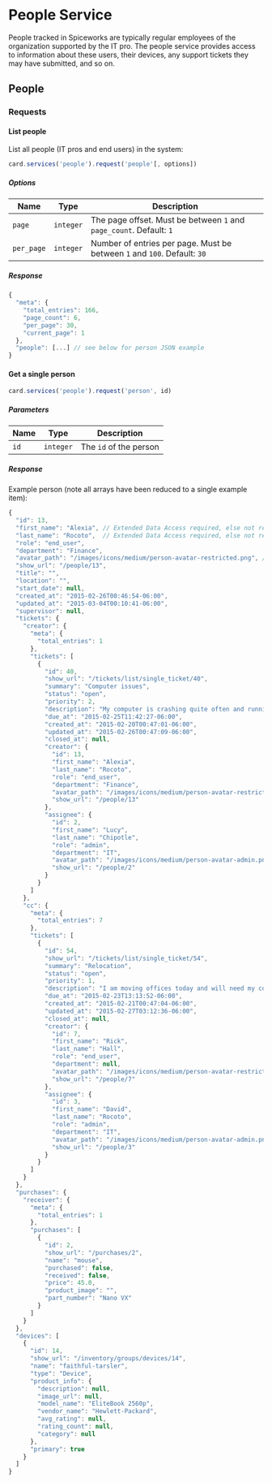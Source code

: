 # People Service

People tracked in Spiceworks are typically regular employees of the organization
supported by the IT pro. The people service provides access to information about
these users, their devices, any support tickets they may have submitted, and so on.

## People

### Requests

#### List people

List all people (IT pros and end users) in the system:

```js
card.services('people').request('people'[, options])
```


##### Options

Name | Type | Description
-----|------|--------------
`page`|`integer`| The page offset.  Must be between `1` and `page_count`.  Default: `1`
`per_page`|`integer`| Number of entries per page. Must be between `1` and `100`.  Default: `30`

##### Response
```js
{
  "meta": {
    "total_entries": 166,
    "page_count": 6,
    "per_page": 30,
    "current_page": 1
  },
  "people": [...] // see below for person JSON example
}
```

#### Get a single person

```js
card.services('people').request('person', id)
```

##### Parameters

Name | Type | Description
-----|------|--------------
`id`|`integer`| The `id` of the person

##### Response

Example person (note all arrays have been reduced to a single example item):

```js
{
  "id": 13,
  "first_name": "Alexia", // Extended Data Access required, else not returned
  "last_name": "Rocoto",  // Extended Data Access required, else not returned
  "role": "end_user",
  "department": "Finance",
  "avatar_path": "/images/icons/medium/person-avatar-restricted.png", // Extended Data Access required, else not returned
  "show_url": "/people/13",
  "title": "",
  "location": "",
  "start_date": null,
  "created_at": "2015-02-26T00:46:54-06:00",
  "updated_at": "2015-03-04T00:10:41-06:00",
  "supervisor": null,
  "tickets": {
    "creator": {
      "meta": {
        "total_entries": 1
      },
      "tickets": [
        {
          "id": 40,
          "show_url": "/tickets/list/single_ticket/40",
          "summary": "Computer issues",
          "status": "open",
          "priority": 2,
          "description": "My computer is crashing quite often and running rather slow",
          "due_at": "2015-02-25T11:42:27-06:00",
          "created_at": "2015-02-20T00:47:01-06:00",
          "updated_at": "2015-02-26T00:47:09-06:00",
          "closed_at": null,
          "creator": {
            "id": 13,
            "first_name": "Alexia",
            "last_name": "Rocoto",
            "role": "end_user",
            "department": "Finance",
            "avatar_path": "/images/icons/medium/person-avatar-restricted.png",
            "show_url": "/people/13"
          },
          "assignee": {
            "id": 2,
            "first_name": "Lucy",
            "last_name": "Chipotle",
            "role": "admin",
            "department": "IT",
            "avatar_path": "/images/icons/medium/person-avatar-admin.png",
            "show_url": "/people/2"
          }
        }
      ]
    },
    "cc": {
      "meta": {
        "total_entries": 7
      },
      "tickets": [
        {
          "id": 54,
          "show_url": "/tickets/list/single_ticket/54",
          "summary": "Relocation",
          "status": "open",
          "priority": 1,
          "description": "I am moving offices today and will need my computer moved when you can. I am in room 9.04 and am moving to 9.10.",
          "due_at": "2015-02-23T13:13:52-06:00",
          "created_at": "2015-02-21T00:47:04-06:00",
          "updated_at": "2015-02-27T03:12:36-06:00",
          "closed_at": null,
          "creator": {
            "id": 7,
            "first_name": "Rick",
            "last_name": "Hall",
            "role": "end_user",
            "department": null,
            "avatar_path": "/images/icons/medium/person-avatar-restricted.png",
            "show_url": "/people/7"
          },
          "assignee": {
            "id": 3,
            "first_name": "David",
            "last_name": "Rocoto",
            "role": "admin",
            "department": "IT",
            "avatar_path": "/images/icons/medium/person-avatar-admin.png",
            "show_url": "/people/3"
          }
        }
      ]
    }
  },
  "purchases": {
    "receiver": {
      "meta": {
        "total_entries": 1
      },
      "purchases": [
        {
          "id": 2,
          "show_url": "/purchases/2",
          "name": "mouse",
          "purchased": false,
          "received": false,
          "price": 45.0,
          "product_image": "",
          "part_number": "Nano VX"
        }
      ]
    }
  },
  "devices": [
    {
      "id": 14,
      "show_url": "/inventory/groups/devices/14",
      "name": "faithful-tarsler",
      "type": "Device",
      "product_info": {
        "description": null,
        "image_url": null,
        "model_name": "EliteBook 2560p",
        "vendor_name": "Hewlett-Packard",
        "avg_rating": null,
        "rating_count": null,
        "category": null
      },
      "primary": true
    }
  ]
}
```
